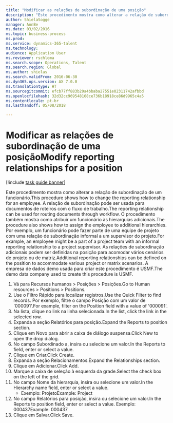 ```yaml
--- 
title: "Modificar as relações de subordinação de uma posição"
description: "Este procedimento mostra como alterar a relação de subordinação de um funcionário."
author: ShielaSogge
manager: AnnBe
ms.date: 03/02/2016
ms.topic: business-process
ms.prod: 
ms.service: dynamics-365-talent
ms.technology: 
audience: Application User
ms.reviewer: rschloma
ms.search.scope: Operations, Talent
ms.search.region: Global
ms.author: shielas
ms.search.validFrom: 2016-06-30
ms.dyn365.ops.version: AX 7.0.0
ms.translationtype: HT
ms.sourcegitcommit: efcb77ff883b29a4bbaba27551e02311742afbbd
ms.openlocfilehash: 32d32cc969548168ce736b18918ce86d9965c4a5
ms.contentlocale: pt-br
ms.lasthandoff: 05/08/2018

---
```

# <a name="modify-reporting-relationships-for-a-position"></a><span data-ttu-id="7b6f6-103">Modificar as relações de subordinação de uma posição</span><span class="sxs-lookup"><span data-stu-id="7b6f6-103">Modify reporting relationships for a position</span></span>

[!include [task guide banner](../../includes/task-guide-banner.md)]

<span data-ttu-id="7b6f6-104">Este procedimento mostra como alterar a relação de subordinação de um funcionário.</span><span class="sxs-lookup"><span data-stu-id="7b6f6-104">This procedure shows how to change the reporting relationship for an employee.</span></span> <span data-ttu-id="7b6f6-105">A relação de subordinação pode ser usada para documentos de roteiros com o fluxo de trabalho.</span><span class="sxs-lookup"><span data-stu-id="7b6f6-105">The reporting relationship can be used for routing documents through workflow.</span></span> <span data-ttu-id="7b6f6-106">O procedimento também mostra como atribuir um funcionário às hierarquias adicionais.</span><span class="sxs-lookup"><span data-stu-id="7b6f6-106">The procedure also shows how to assign the employee to additional hierarchies.</span></span> <span data-ttu-id="7b6f6-107">Por exemplo, um funcionário pode fazer parte de uma equipe de projeto com uma relação de subordinação informal a um supervisor do projeto.</span><span class="sxs-lookup"><span data-stu-id="7b6f6-107">For example, an employee might be a part of a project team with an informal reporting relationship to a project supervisor.</span></span> <span data-ttu-id="7b6f6-108">As relações de subordinação adicionais podem ser definidas na posição para acomodar vários cenários de projeto ou de matriz.</span><span class="sxs-lookup"><span data-stu-id="7b6f6-108">Additional reporting relationships can be defined on the position to accommodate various project or matrix scenarios.</span></span> <span data-ttu-id="7b6f6-109">A empresa de dados demo usada para criar este procedimento é USMF.</span><span class="sxs-lookup"><span data-stu-id="7b6f6-109">The demo data company used to create this procedure is USMF.</span></span>

1. <span data-ttu-id="7b6f6-110">Vá para Recursos humanos > Posições > Posições.</span><span class="sxs-lookup"><span data-stu-id="7b6f6-110">Go to Human resources > Positions > Positions.</span></span>
2. <span data-ttu-id="7b6f6-111">Use o Filtro Rápido para localizar registros.</span><span class="sxs-lookup"><span data-stu-id="7b6f6-111">Use the Quick Filter to find records.</span></span> <span data-ttu-id="7b6f6-112">Por exemplo, filtre o campo Posição com um valor de '000091'.</span><span class="sxs-lookup"><span data-stu-id="7b6f6-112">For example, filter on the Position field with a value of '000091'.</span></span>
3. <span data-ttu-id="7b6f6-113">Na lista, clique no link na linha selecionada.</span><span class="sxs-lookup"><span data-stu-id="7b6f6-113">In the list, click the link in the selected row.</span></span>
4. <span data-ttu-id="7b6f6-114">Expanda a seção Relatórios para posição.</span><span class="sxs-lookup"><span data-stu-id="7b6f6-114">Expand the Reports to position section.</span></span>
5. <span data-ttu-id="7b6f6-115">Clique em Novo para abrir a caixa de diálogo suspensa.</span><span class="sxs-lookup"><span data-stu-id="7b6f6-115">Click New to open the drop dialog.</span></span>
6. <span data-ttu-id="7b6f6-116">No campo Subordinado a, insira ou selecione um valor.</span><span class="sxs-lookup"><span data-stu-id="7b6f6-116">In the Reports to field, enter or select a value.</span></span>
7. <span data-ttu-id="7b6f6-117">Clique em Criar.</span><span class="sxs-lookup"><span data-stu-id="7b6f6-117">Click Create.</span></span>
8. <span data-ttu-id="7b6f6-118">Expanda a seção Relacionamentos.</span><span class="sxs-lookup"><span data-stu-id="7b6f6-118">Expand the Relationships section.</span></span>
9. <span data-ttu-id="7b6f6-119">Clique em Adicionar.</span><span class="sxs-lookup"><span data-stu-id="7b6f6-119">Click Add.</span></span>
10. <span data-ttu-id="7b6f6-120">Marque a caixa de seleção à esquerda da grade.</span><span class="sxs-lookup"><span data-stu-id="7b6f6-120">Select the check box on the left of the grid.</span></span>
11. <span data-ttu-id="7b6f6-121">No campo Nome da hierarquia, insira ou selecione um valor.</span><span class="sxs-lookup"><span data-stu-id="7b6f6-121">In the Hierarchy name field, enter or select a value.</span></span>
    * <span data-ttu-id="7b6f6-122">Exemplo: Projeto</span><span class="sxs-lookup"><span data-stu-id="7b6f6-122">Example: Project</span></span>  
12. <span data-ttu-id="7b6f6-123">No campo Relatórios para posição, insira ou selecione um valor.</span><span class="sxs-lookup"><span data-stu-id="7b6f6-123">In the Reports to position field, enter or select a value.</span></span>  <span data-ttu-id="7b6f6-124">Exemplo: 000437</span><span class="sxs-lookup"><span data-stu-id="7b6f6-124">Example:  000437</span></span>
13. <span data-ttu-id="7b6f6-125">Clique em Salvar.</span><span class="sxs-lookup"><span data-stu-id="7b6f6-125">Click Save.</span></span>


